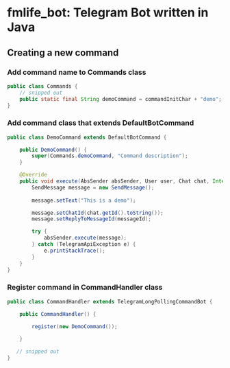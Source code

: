 # fmlife_bot: Telegram Bot written in Java

## Creating a new command
### Add command name to Commands class
```java
public class Commands {
    // snipped out
    public static final String demoCommand = commandInitChar + "demo";
}
```
 
### Add command class that extends DefaultBotCommand 
```java
public class DemoCommand extends DefaultBotCommand {

    public DemoCommand() {
        super(Commands.demoCommand, "Command description");
    }

    @Override
    public void execute(AbsSender absSender, User user, Chat chat, Integer messageId, String[] strings) {
        SendMessage message = new SendMessage();
	
        message.setText("This is a demo");

        message.setChatId(chat.getId().toString());
        message.setReplyToMessageId(messageId);

        try {
            absSender.execute(message);
        } catch (TelegramApiException e) {
            e.printStackTrace();
        }
    }
}
```
### Register command in CommandHandler class
```java
public class CommandHandler extends TelegramLongPollingCommandBot {

    public CommandHandler() {
	
        register(new DemoCommand());

    }

   // snipped out
}
```
